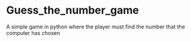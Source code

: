 # Guess_the_number_game
A simple game in python where the player must find the number that the computer has chosen

